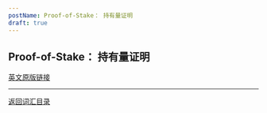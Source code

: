 ```yaml
---
postName: Proof-of-Stake： 持有量证明
draft: true
---
```

## Proof-of-Stake： 持有量证明




[英文原版链接](https://wiki.internetcomputer.org/wiki/Glossary)

---
[返回词汇目录](../glossary)